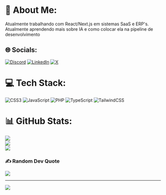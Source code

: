 
<!--
**vdurvalino/vdurvalino** is a ✨ _special_ ✨ repository because its `README.md` (this file) appears on your GitHub profile.

Here are some ideas to get you started:

- 🔭 I’m currently working on ...
- 🌱 I’m currently learning ...
- 👯 I’m looking to collaborate on ...
- 🤔 I’m looking for help with ...
- 💬 Ask me about ...
- 📫 How to reach me: ...
- 😄 Pronouns: ...
- ⚡ Fun fact: ...
-->


# 💫 About Me:
Atualmente trabalhando com React/Next.js em sistemas SaaS e ERP's.<br>Atualmente aprendendo mais sobre IA e como colocar ela na pipeline de desenvolvimento 


## 🌐 Socials:
[![Discord](https://img.shields.io/badge/Discord-%237289DA.svg?logo=discord&logoColor=white)](https://discord.gg/mtuuVNa5) [![LinkedIn](https://img.shields.io/badge/LinkedIn-%230077B5.svg?logo=linkedin&logoColor=white)](https://linkedin.com/in/Vdurvalino) [![X](https://img.shields.io/badge/X-black.svg?logo=X&logoColor=white)](https://x.com/Vdrvaljno) 

# 💻 Tech Stack:
![CSS3](https://img.shields.io/badge/css3-%231572B6.svg?style=for-the-badge&logo=css3&logoColor=white) ![JavaScript](https://img.shields.io/badge/javascript-%23323330.svg?style=for-the-badge&logo=javascript&logoColor=%23F7DF1E) ![PHP](https://img.shields.io/badge/php-%23777BB4.svg?style=for-the-badge&logo=php&logoColor=white) ![TypeScript](https://img.shields.io/badge/typescript-%23007ACC.svg?style=for-the-badge&logo=typescript&logoColor=white) ![TailwindCSS](https://img.shields.io/badge/tailwindcss-%2338B2AC.svg?style=for-the-badge&logo=tailwind-css&logoColor=white)
# 📊 GitHub Stats:
![](https://github-readme-stats.vercel.app/api?username=Vdurvalino&theme=dark&hide_border=false&include_all_commits=true&count_private=false)<br/>
![](https://nirzak-streak-stats.vercel.app/?user=Vdurvalino&theme=dark&hide_border=false)<br/>
![](https://github-readme-stats.vercel.app/api/top-langs/?username=Vdurvalino&theme=dark&hide_border=false&include_all_commits=true&count_private=false&layout=compact)

### ✍️ Random Dev Quote
![](https://quotes-github-readme.vercel.app/api?type=horizontal&theme=radical)

---
[![](https://visitcount.itsvg.in/api?id=Vdurvalino&icon=0&color=0)](https://visitcount.itsvg.in)

<!-- Proudly created with GPRM ( https://gprm.itsvg.in ) -->
